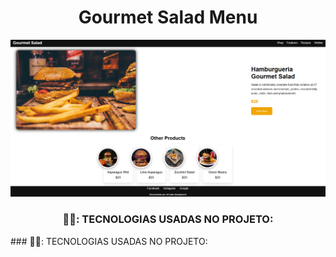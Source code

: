 <div align="center">
  <h1 align="center">Gourmet Salad Menu</h1>

  <img src="https://github.com/luizjxcoder/hamburguerMenu/raw/main/assets/gourmet salad.png" alt="Imagem do projeto"/>

  ### 🧑‍💻: TECNOLOGIAS USADAS NO PROJETO:
</div>
  <p>### 🧑‍💻: TECNOLOGIAS USADAS NO PROJETO:</p>

